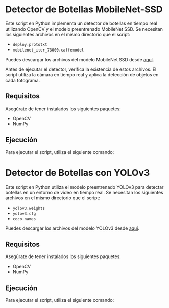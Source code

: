 # Detector de Botellas MobileNet-SSD

Este script en Python implementa un detector de botellas en tiempo real utilizando OpenCV y el modelo preentrenado MobileNet SSD. Se necesitan los siguientes archivos en el mismo directorio que el script:

- `deploy.prototxt`
- `mobilenet_iter_73000.caffemodel`

Puedes descargar los archivos del modelo MobileNet SSD desde [aquí](https://github.com/chuanqi305/MobileNet-SSD).

Antes de ejecutar el detector, verifica la existencia de estos archivos. El script utiliza la cámara en tiempo real y aplica la detección de objetos en cada fotograma.

## Requisitos

Asegúrate de tener instalados los siguientes paquetes:

- OpenCV
- NumPy

## Ejecución

Para ejecutar el script, utiliza el siguiente comando:



# Detector de Botellas con YOLOv3

Este script en Python utiliza el modelo preentrenado YOLOv3 para detectar botellas en un entorno de video en tiempo real. Se necesitan  los siguientes archivos en el mismo directorio que el script:

- `yolov3.weights`
- `yolov3.cfg`
- `coco.names`

Puedes descargar los archivos del modelo YOLOv3 desde [aquí](https://pjreddie.com/darknet/yolo/).

## Requisitos

Asegúrate de tener instalados los siguientes paquetes:

- OpenCV
- NumPy

## Ejecución

Para ejecutar el script, utiliza el siguiente comando:



